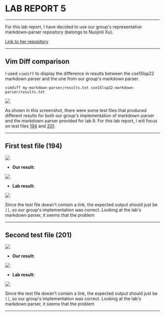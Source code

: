 # LAB REPORT 5

---

For this lab report, I have decided to use our group's representative markdown-parser repository (belongs to Nuojinli Xu). 

[Link to her repository](https://github.com/NuojinliXu/markdown-parser)


---

## Vim Diff comparison

I used ```vimdiff``` to display the difference in results between the cse15lsp22 markdown parser and the one from our group's markdown parser.
```
vimdiff my-markdown-parser/results.txt cse15lsp22-markdown-parser/results.txt
```

![](https://user-images.githubusercontent.com/103203293/173171547-0939c5f7-96e8-4f6f-a90a-aabc9b45c971.png)

As shown in this screenshot, there were some test files that produced different results for both our group's implementation of markdown-parser and the markdown-parser provided for lab 9.
For this lab report, I will focus on test files [194](https://github.com/nidhidhamnani/markdown-parser/blob/main/test-files/194.md) and [201](https://github.com/nidhidhamnani/markdown-parser/blob/main/test-files/201.md).


---

## First test file (194)

![](https://user-images.githubusercontent.com/103203293/173172181-57e9d97e-3d56-4892-904b-678f98579cd1.png)

- **Our result:**

![](https://user-images.githubusercontent.com/103203293/173172923-a46df7a3-11f7-4a45-89c4-e581bd1f0962.png)

- **Lab result:**

![](https://user-images.githubusercontent.com/103203293/173172971-9685a53b-a87b-48c5-8d9a-265b802cfe28.png)

Since the test file doesn't contain a link, the expected output should just be ```[]```, so our group's implementation was correct. Looking at the lab's markdown parser, it seems that the problem 


---

## Second test file (201)

![](https://user-images.githubusercontent.com/103203293/173172221-7627b437-8ba6-4dad-b3f5-671bbc13782c.png)

- **Our result:** 

![](https://user-images.githubusercontent.com/103203293/173173044-686a019b-b36a-4117-9f27-d3573bc8bd99.png)

- **Lab result:**

![](https://user-images.githubusercontent.com/103203293/173173007-76a61bcd-9783-4d63-8519-6a295e32c042.png)

Since the test file doesn't contain a link, the expected output should just be ```[]```, so our group's implementation was correct. Looking at the lab's markdown parser, it seems that the problem


---
